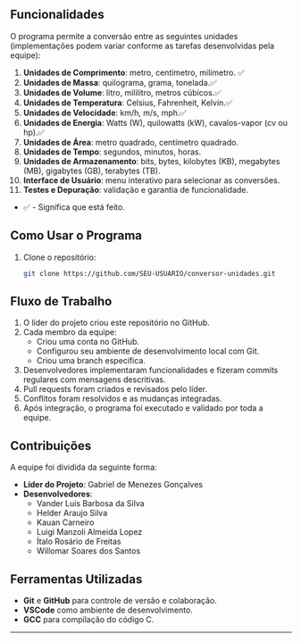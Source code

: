 
## Funcionalidades
O programa permite a conversão entre as seguintes unidades (implementações podem variar conforme as tarefas desenvolvidas pela equipe):

1. **Unidades de Comprimento**: metro, centímetro, milímetro. ✅
2. **Unidades de Massa**: quilograma, grama, tonelada.✅
3. **Unidades de Volume**: litro, mililitro, metros cúbicos.✅
4. **Unidades de Temperatura**: Celsius, Fahrenheit, Kelvin.✅
5. **Unidades de Velocidade**: km/h, m/s, mph.✅
6. **Unidades de Energia**: Watts (W), quilowatts (kW), cavalos-vapor (cv ou hp).✅
7. **Unidades de Área**: metro quadrado, centímetro quadrado.
8. **Unidades de Tempo**: segundos, minutos, horas.
9. **Unidades de Armazenamento**: bits, bytes, kilobytes (KB), megabytes (MB), gigabytes (GB), terabytes (TB).
10. **Interface de Usuário**: menu interativo para selecionar as conversões.
11. **Testes e Depuração**: validação e garantia de funcionalidade.

- ✅ - Significa que está feito. 

## Como Usar o Programa
1. Clone o repositório:
   ```bash
   git clone https://github.com/SEU-USUARIO/conversor-unidades.git
   ```

## Fluxo de Trabalho
1. O líder do projeto criou este repositório no GitHub.
2. Cada membro da equipe:
   - Criou uma conta no GitHub.
   - Configurou seu ambiente de desenvolvimento local com Git.
   - Criou uma branch específica.
3. Desenvolvedores implementaram funcionalidades e fizeram commits regulares com mensagens descritivas.
5. Pull requests foram criados e revisados pelo líder.
6. Conflitos foram resolvidos e as mudanças integradas.
8. Após integração, o programa foi executado e validado por toda a equipe.

## Contribuições
A equipe foi dividida da seguinte forma:

- **Líder do Projeto**: Gabriel de Menezes Gonçalves
- **Desenvolvedores**:
  - Vander Luis Barbosa da Silva
  - Helder Araujo Silva
  - Kauan Carneiro
  - Luigi Manzoli Almeida Lopez
  - Ítalo Rosário de Freitas
  - Willomar Soares dos Santos
  

## Ferramentas Utilizadas
- **Git** e **GitHub** para controle de versão e colaboração.
- **VSCode** como ambiente de desenvolvimento.
- **GCC** para compilação do código C.

---


